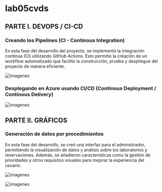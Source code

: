 # lab05cvds

## PARTE I. DEVOPS / CI-CD

### Creando los Pipelines (CI - Continous Integration)

En esta fase del desarrollo del proyecto, se implementó la integración continua (CI) utilizando GitHub Actions. Esto permitió la creación de un workflow automatizado que facilitó la construcción, prueba y despliegue del proyecto de manera eficiente.

![imagenes](imagenes/1.png)

### Desplegando en Azure usando CI/CD (Continous Deployment / Continous Delivery)

![imagenes](imagenes/2.png)

## PARTE II. GRÁFICOS

### Generación de datos por procedimientos

En esta fase del desarrollo, se creó una interfaz para el administrador, permitiendo la visualización de datos y análisis sobre los laboratorios y reservaciones. Además, se añadieron características como la gestión de prioridades y otros requisitos visuales para mejorar la experiencia del usuario.

![imagenes](imagenes/3.png)

![imagenes](imagenes/4.png)
